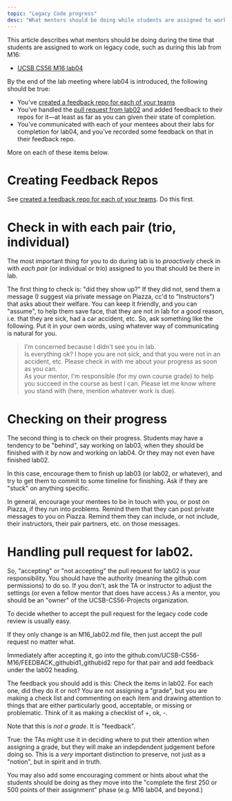 ```yaml
---
topic: "Legacy Code progress"
desc: "What mentors should be doing while students are assigned to work on legacy code"
---
```


This article describes what mentors should be doing during the time that students are assigned to work on legacy code, 
such as during this lab from M16:

* [UCSB CS56 M16 lab04](http://ucsb-cs56-m16.github.io/lab/lab04/)

By the end of the lab meeting where lab04 is introduced, the following should be true:

* You've [created a feedback repo for each of your teams](/topics/creating_feedback_repos/)
* You've handled the [pull request from lab02](/topics/pull_request_first_look_legacy_code/) and added feedback to their repos for it&mdash;at least as far as you can given their state of completion.
* You've communicated with each of your mentees about their labs for completion for lab04, and you've recorded some feedback on that in their feedback repo.

More on each of these items below.

# Creating Feedback Repos

See [created a feedback repo for each of your teams](/topics/creating_feedback_repos/).  Do this first.

# Check in with each pair (trio, individual)

The most important thing for you to do during lab is to *proactively* check in with *each pair* (or individual or trio) assigned to you
that should be there in lab.

The first thing to check is: "did they show up?"  If they did not, send them a message (I suggest via private message on Piazza, cc'd to "Instructors")
that asks about their welfare.    You can keep it friendly, and you can "assume", to help them save face, that they are not in lab for a good reason, i.e.
that they are sick, had a car accident, etc.   So, ask something like the following.  Put it in your own words, using whatever
way of communicating is natural for you.

>    I'm concerned because I didn't see you in lab.  
>    Is everything ok? I hope you are not sick, and that you were not in an accident, etc.
>    Please check in with me about your progress as soon as you can.  
>    As your mentor, I'm responsible (for my
>    own course grade) to help you succeed in the course as best I can.
>    Please let me know where you stand with (here, mention whatever work is due).

# Checking on their progress

The second thing is to check on their progress.  Students may have a tendency to be "behind", say working on lab03, when they should be finished with it by now and working on lab04.  Or they may not even have finished lab02.

In this case, encourage them to finish up lab03 (or lab02, or whatever), and try to get them to commit to some timeline for finishing.  Ask if they 
are "stuck" on anything specific.  

In general, encourage your mentees to be in touch with you, or post on Piazza, if they run into problems.
Remind them that they can post private messages to you on Piazza.  Remind them they can include, or not include, their instructors,
their pair partners, etc. on those messages.

# Handling pull request for lab02.

So, "accepting" or "not accepting" the pull request for lab02 is your responsibility.  You should have the authority (meaning the github.com permissions) to do so.  If you don't, ask the TA or instructor to adjust the settings (or even a fellow mentor that does have access.)   As a mentor, you should be an "owner" of the UCSB-CS56-Projects organization.

To decide whether to accept the pull request for the legacy code code review is usually easy.

If they only change is an M16_lab02.md file, then just accept the pull request no matter what.

Immediately after accepting it, go into the github.com/UCSB-CS56-M16/FEEDBACK_githubid1_githubid2 repo for that pair and add feedback under the lab02 heading.

The feedback you should add is this:  Check the items in lab02.   For each one, did they do it or not?   You are not assigning a "grade", but you are making a check list and commenting on each item and drawing attention to things that are either particularly good, acceptable, or missing or problematic.  Think of it as making a checklist of  +, ok, -.  

Note that this is *not a grade*.  It is "feedback".  

True: the TAs might use it in deciding where to put their attention when assigning a grade, but they will make an indepdendent judgement before doing so.    This is a *very* important distinction to preserve, not just as a "notion", but in spirit and in truth.

You may also add some encouraging comment or hints about what the students should be doing as they move into the "complete the first 250 or 500 points of their assignment" phase (e.g. M16 lab04, and beyond.)




    

